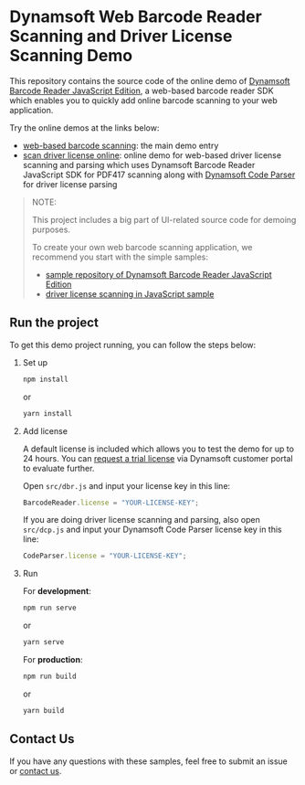 # Dynamsoft Web Barcode Reader Scanning and Driver License Scanning Demo

This repository contains the source code of the online demo of [Dynamsoft Barcode Reader JavaScript Edition](https://www.dynamsoft.com/barcode-reader/sdk-javascript/), a web-based barcode reader SDK which enables you to quickly add online barcode scanning to your web application. 

Try the online demos at the links below:
- [web-based barcode scanning](https://demo.dynamsoft.com/barcode-reader-js/): the main demo entry
- [scan driver license online](https://demo.dynamsoft.com/barcode-reader-js/#driverslicense): online demo for web-based driver license scanning and parsing which uses Dynamsoft Barcode Reader JavaScript SDK for PDF417 scanning along with [Dynamsoft Code Parser](https://www.dynamsoft.com/code-parser/docs/introduction/?ver=latest) for driver license parsing

> NOTE:
>
> This project includes a big part of UI-related source code for demoing purposes.
>
> To create your own web barcode scanning application, we recommend you start with the simple samples:
> 
> - [sample repository of Dynamsoft Barcode Reader JavaScript Edition](https://github.com/Dynamsoft/barcode-reader-javascript-samples)
> - [driver license scanning in JavaScript sample](https://github.com/Dynamsoft/barcode-reader-javascript-samples/blob/main/4.use-case/2.read-a-drivers-license.html)

## Run the project

To get this demo project running, you can follow the steps below:

1. Set up

    ```cmd
    npm install
    ```
    or
    
    ```cmd
    yarn install
    ```

2. Add license

    A default license is included which allows you to test the demo for up to 24 hours. You can [request a trial license](https://www.dynamsoft.com/customer/license/trialLicense?product=dbr&package=js) via Dynamsoft customer portal to evaluate further.

    Open `src/dbr.js` and input your license key in this line:

    ```js
    BarcodeReader.license = "YOUR-LICENSE-KEY";
    ```

    If you are doing driver license scanning and parsing, also open `src/dcp.js` and input your Dynamsoft Code Parser license key in this line:

    ```js
    CodeParser.license = "YOUR-LICENSE-KEY";
    ```

3. Run

    For **development**:

    ```cmd
    npm run serve
    ```
    or
    
    ```cmd
    yarn serve
    ```
    
    For **production**:

    ```cmd
    npm run build
    ```
    or
    
    ```cmd
    yarn build
    ```

## Contact Us

If you have any questions with these samples, feel free to submit an issue or [contact us](https://www.dynamsoft.com/company/contact/).
